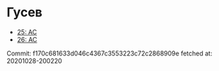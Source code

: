 # Гусев
- [25: AC](25.md)
- [26: AC](26.md)

Commit: f170c681633d046c4367c3553223c72c2868909e
 fetched at: 20201028-200220

